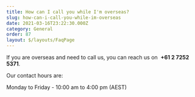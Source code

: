 ```yaml
---
title: How can I call you while I'm overseas?
slug: how-can-i-call-you-while-im-overseas
date: 2021-03-16T23:22:30.000Z
category: General
order: 87
layout: $/layouts/FaqPage
---
```

If you are overseas and need to call us, you can reach us on  **+61 2 7252 5371**.

Our contact hours are:

Monday to Friday - 10:00 am to 4:00 pm (AEST)